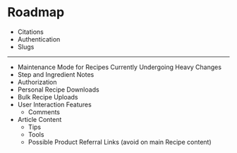 # Roadmap

- Citations
- Authentication
- Slugs

---

- Maintenance Mode for Recipes Currently Undergoing Heavy Changes
- Step and Ingredient Notes
- Authorization
- Personal Recipe Downloads
- Bulk Recipe Uploads
- User Interaction Features
  - Comments
- Article Content
  - Tips
  - Tools
  - Possible Product Referral Links (avoid on main Recipe content)
